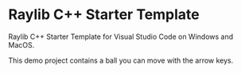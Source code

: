 # Raylib C++ Starter Template

Raylib C++ Starter Template for Visual Studio Code on Windows and MacOS.

This demo project contains a ball you can move with the arrow keys.

